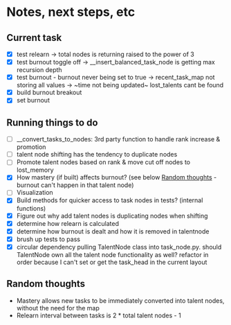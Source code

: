 # Notes, next steps, etc
## Current task
- [x] test relearn -> total nodes is returning raised to the power of 3
- [x] test burnout toggle off -> __insert_balanced_task_node is getting max recursion depth
- [x] test burnout - burnout never being set to true -> recent_task_map not storing all values -> ~time not being updated~ lost_talents cant be found
- [x] build burnout breakout
- [x] set burnout

## Running things to do
- [ ] __convert_tasks_to_nodes: 3rd party function to handle rank increase & promotion
- [ ] talent node shifting has the tendency to duplicate nodes
- [ ] Promote talent nodes based on rank & move cut off nodes to lost_memory
- [x] How mastery (if built) affects burnout? (see below [Random thoughts](#random-thoughts) - burnout can't happen in that talent node)
- [ ] Visualization
- [x] Build methods for quicker access to task nodes in tests? (internal functions)
- [x] Figure out why add talent nodes is duplicating nodes when shifting
- [x] determine how relearn is calculated
- [x] determine how burnout is dealt and how it is removed in talentnode
- [x] brush up tests to pass
- [x] circular dependency pulling TalentNode class into task_node.py. should TalentNode own all the talent node functionality as well? refactor in order because I can't set or get the task_head in the current layout

## Random thoughts
- Mastery allows new tasks to be immediately converted into talent nodes, without the need for the map
- Relearn interval between tasks is 2 * total talent nodes - 1
